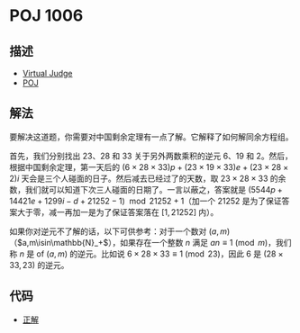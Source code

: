 # POJ 1006

## 描述

- [Virtual Judge](https://vjudge.net/problem/POJ-1006)
- [POJ](http://poj.org/problem?id=1006)

## 解法

要解决这道题，你需要对中国剩余定理有一点了解。它解释了如何解同余方程组。

首先，我们分别找出 $23$、$28$ 和 $33$ 关于另外两数乘积的逆元 $6$、$19$ 和 $2$。然后，根据中国剩余定理，第一天后的 $(6\times28\times33)p+(23\times19\times33)e+(23\times28\times2)i$ 天会是三个人碰面的日子。然后减去已经过了的天数，取 $23\times28\times33$ 的余数，我们就可以知道下次三人碰面的日期了。一言以蔽之，答案就是 $(5544p+14421e+1299i-d+21252-1)\mod21252+1$（加一个 $21252$ 是为了保证答案大于零，减一再加一是为了保证答案落在 $[1,21252]$ 内）。

如果你对逆元不了解的话，以下可供参考：对于一个数对 $(a,m)$（$a,m\isin\mathbb{N}_+$），如果存在一个整数 $n$ 满足 $a n\equiv1\pmod{m}$，我们称 $n$ 是 of $(a,m)$ 的逆元。比如说 $6\times28\times33\equiv1\pmod{23}$，因此 $6$ 是 $(28\times33,23)$ 的逆元。

## 代码

- [正解](POJ.1006.0.cpp)
